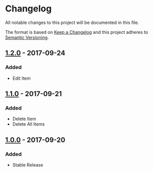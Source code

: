 # Changelog
All notable changes to this project will be documented in this file.

The format is based on [Keep a Changelog](http://keepachangelog.com/en/1.0.0/)
and this project adheres to [Semantic Versioning](http://semver.org/spec/v2.0.0.html).

## [1.2.0] - 2017-09-24
### Added
- Edit Item

## [1.1.0] - 2017-09-21
### Added
- Delete Item
- Delete All Items

## [1.0.0] - 2017-09-20
### Added
- Stable Release

[1.2.0]: https://github.com/rupert-ong/react-redux-simple-todo/releases/tag/v1.2.0
[1.1.0]: https://github.com/rupert-ong/react-redux-simple-todo/releases/tag/v1.1.0
[1.0.0]: https://github.com/rupert-ong/react-redux-simple-todo/releases/tag/v1.0.0